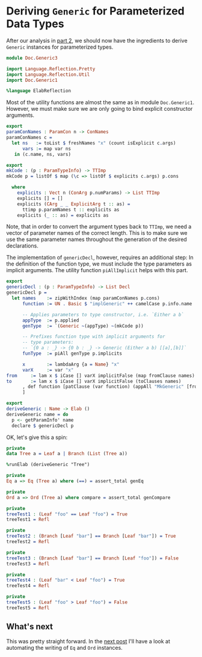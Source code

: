 # Deriving `Generic` for Parameterized Data Types

After our analysis in [part 2](Generic2.md), we should now have
the ingredients to derive `Generic` instances for parameterized
types.

```idris
module Doc.Generic3

import Language.Reflection.Pretty
import Language.Reflection.Util
import Doc.Generic1

%language ElabReflection

```

Most of the utility functions are almost the same as
in module `Doc.Generic1`. However, we must make sure we are only
going to bind explicit constructor arguments.

```idris
export
paramConNames : ParamCon n -> ConNames
paramConNames c =
  let ns   := toList $ freshNames "x" (count isExplicit c.args)
      vars := map var ns
   in (c.name, ns, vars)

export
mkCode : (p : ParamTypeInfo) -> TTImp
mkCode p = listOf $ map (\c => listOf $ explicits c.args) p.cons

  where
    explicits : Vect n (ConArg p.numParams) -> List TTImp
    explicits [] = []
    explicits (CArg _ _ ExplicitArg t :: as) =
      ttimp p.paramNames t :: explicits as
    explicits (_ :: as) = explicits as
```

Note, that in order to convert the argument types back to `TTImp`,
we need a vector of parameter names of the correct length. This is to make
sure we use the same parameter names throughout the generation of the
desired declarations.

The implementation of `genericDecl`, however, requires an
additional step: In the definition of the function type,
we must include the type parameters as implicit arguments.
The utility function `piAllImplicit` helps with this part.

```idris
export
genericDecl : (p : ParamTypeInfo) -> List Decl
genericDecl p =
  let names    := zipWithIndex (map paramConNames p.cons)
      function := UN . Basic $ "implGeneric" ++ camelCase p.info.name

      -- Applies parameters to type constructor, i.e. `Either a b`
      appType  := p.applied
      genType  := `(Generic ~(appType) ~(mkCode p))

      -- Prefixes function type with implicit arguments for
      -- type parameters:
      -- `{0 a : _} -> {0 b : _} -> Generic (Either a b) [[a],[b]]`
      funType  := piAll genType p.implicits

      x        := lambdaArg {a = Name} "x"
      varX     := var "x"
from     := lam x $ iCase [] varX implicitFalse (map fromClause names)
to       := lam x $ iCase [] varX implicitFalse (toClauses names)
      , def function [patClause (var function) (appAll "MkGeneric" [from,to])]
      ]

export
deriveGeneric : Name -> Elab ()
deriveGeneric name = do
  p <- getParamInfo' name
  declare $ genericDecl p
```

OK, let's give this a spin:

```idris
private
data Tree a = Leaf a | Branch (List (Tree a))

%runElab (deriveGeneric "Tree")

private
Eq a => Eq (Tree a) where (==) = assert_total genEq

private
Ord a => Ord (Tree a) where compare = assert_total genCompare

private
treeTest1 : (Leaf "foo" == Leaf "foo") = True
treeTest1 = Refl

private
treeTest2 : (Branch [Leaf "bar"] == Branch [Leaf "bar"]) = True
treeTest2 = Refl

private
treeTest3 : (Branch [Leaf "bar"] == Branch [Leaf "foo"]) = False
treeTest3 = Refl

private
treeTest4 : (Leaf "bar" < Leaf "foo") = True
treeTest4 = Refl

private
treeTest5 : (Leaf "foo" > Leaf "foo") = False
treeTest5 = Refl
```

## What's next

This was pretty straight forward. In the [next post](Generic4.md) I'll
have a look at
automating the writing of `Eq` and `Ord` instances.

<!-- vi: filetype=idris2:syntax=markdown
-->
